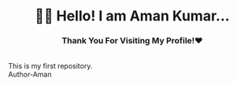  
 # <div align="center"> 👨‍🎓 Hello! I am Aman Kumar...</div>
 
### <div align="center">Thank You For Visiting My Profile!❤️</div>
 <br>
This is my first repository.
<br>
Author-Aman
